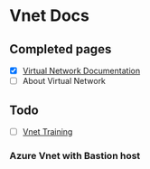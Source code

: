 # Vnet Docs

## Completed pages
- [x] [Virtual Network Documentation](https://learn.microsoft.com/en-us/azure/virtual-network/)
- [ ] About Virtual Network

## Todo
- [ ] [Vnet Training](https://learn.microsoft.com/en-us/training/modules/introduction-to-azure-virtual-networks/?source=recommendations)

### Azure Vnet with Bastion host

